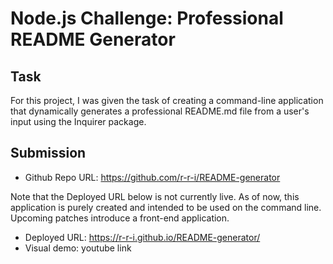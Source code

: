 # Node.js Challenge: Professional README Generator

## Task

For this project, I was given the task of creating a command-line application that dynamically
generates a professional README.md file from a user's input using the Inquirer package.

## Submission

- Github Repo URL: https://github.com/r-r-i/README-generator

Note that the Deployed URL below is not currently live. As of now, this application is purely created and intended to be used on the
command line. Upcoming patches introduce a front-end application.

- Deployed URL: https://r-r-i.github.io/README-generator/
- Visual demo: youtube link
